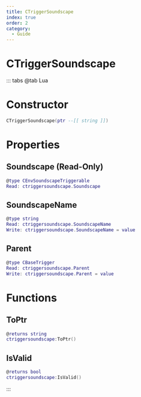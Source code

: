 ```yaml
---
title: CTriggerSoundscape
index: true
order: 2
category:
  - Guide
---
```


# CTriggerSoundscape

::: tabs
@tab Lua
# Constructor
```lua
CTriggerSoundscape(ptr --[[ string ]])
```
# Properties
## Soundscape (Read-Only)
```lua
@type CEnvSoundscapeTriggerable
Read: ctriggersoundscape.Soundscape
```
## SoundscapeName 
```lua
@type string
Read: ctriggersoundscape.SoundscapeName
Write: ctriggersoundscape.SoundscapeName = value
```
## Parent 
```lua
@type CBaseTrigger
Read: ctriggersoundscape.Parent
Write: ctriggersoundscape.Parent = value
```
# Functions
## ToPtr
```lua
@returns string
ctriggersoundscape:ToPtr()
```
## IsValid
```lua
@returns bool
ctriggersoundscape:IsValid()
```

:::